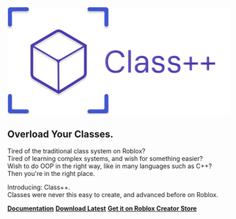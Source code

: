 <img src="./.github/images/ClassPP_Expanded.svg" alt="Class++">

## Overload Your Classes.

Tired of the traditional class system on Roblox?<br>
Tired of learning complex systems, and wish for something easier?<br>
Wish to do OOP in the right way, like in many languages such as C++?<br>
Then you're in the right place.

Introducing: Class++.<br>
Classes were never this easy to create, and advanced before on Roblox.

**[Documentation](https://tenebrisnoctua.github.io/ClassPP/)** **[Download Latest](https://github.com/TenebrisNoctua/ClassPP/releases/latest)** **[Get it on Roblox Creator Store](https://create.roblox.com/store/asset/18312821151/Class)**
